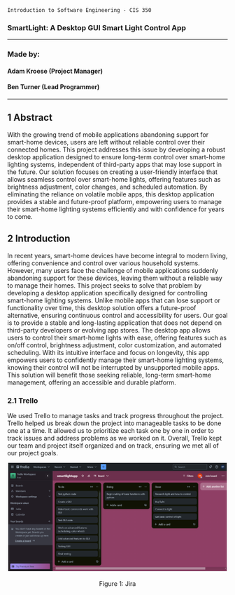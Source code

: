 ```
Introduction to Software Engineering - CIS 350
```

### SmartLight: A Desktop GUI Smart Light Control App

---
### Made by:
#### Adam Kroese (Project Manager)
#### Ben Turner (Lead Programmer)
---
## 1 Abstract

With the growing trend of mobile applications abandoning support for smart-home devices, users are left without reliable control over their connected homes. This project addresses this issue by developing a robust desktop application designed to ensure long-term control over smart-home lighting systems, independent of third-party apps that may lose support in the future. Our solution focuses on creating a user-friendly interface that allows seamless control over smart-home lights, offering features such as brightness adjustment, color changes, and scheduled automation. By eliminating the reliance on volatile mobile apps, this desktop application provides a stable and future-proof platform, empowering users to manage their smart-home lighting systems efficiently and with confidence for years to come.

## 2 Introduction

In recent years, smart-home devices have become integral to modern living, offering convenience and control over various household systems. However, many users face the challenge of mobile applications suddenly abandoning support for these devices, leaving them without a reliable way to manage their homes. This project seeks to solve that problem by developing a desktop application specifically designed for controlling smart-home lighting systems. Unlike mobile apps that can lose support or functionality over time, this desktop solution offers a future-proof alternative, ensuring continuous control and accessibility for users. Our goal is to provide a stable and long-lasting application that does not depend on third-party developers or evolving app stores. The desktop app allows users to control their smart-home lights with ease, offering features such as on/off control, brightness adjustment, color customization, and automated scheduling. With its intuitive interface and focus on longevity, this app empowers users to confidently manage their smart-home lighting systems, knowing their control will not be interrupted by unsupported mobile apps. This solution will benefit those seeking reliable, long-term smart-home management, offering an accessible and durable platform.

### 2.1 Trello

We used Trello to manage tasks and track progress throughout the project. Trello helped us break down the project into manageable tasks to be done one at a time. It allowed us to prioritize each task one by one in order to track issues and address problems as we worked on it. Overall, Trello kept our team and project itself organized and on track, ensuring we met all of our project goals.

<p align="center">
  <img src="Trello.png" width="500" title="trello board">
  <br>
  <br>
  Figure 1: Jira
</p>
